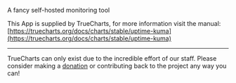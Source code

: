 A fancy self-hosted monitoring tool

This App is supplied by TrueCharts, for more information visit the manual: [https://truecharts.org/docs/charts/stable/uptime-kuma](https://truecharts.org/docs/charts/stable/uptime-kuma)

---

TrueCharts can only exist due to the incredible effort of our staff.
Please consider making a [donation](https://truecharts.org/docs/about/sponsor) or contributing back to the project any way you can!
